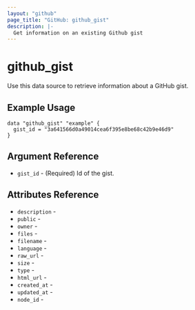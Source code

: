 ```yaml
---
layout: "github"
page_title: "GitHub: github_gist"
description: |-
  Get information on an existing Github gist
---
```


# github_gist

Use this data source to retrieve information about a GitHub gist.

## Example Usage

```hcl
data "github_gist" "example" {
  gist_id = "3a641566d0a49014cea6f395e8be68c42b9e46d9"
}
```

## Argument Reference

- `gist_id` - (Required) Id of the gist.

## Attributes Reference

- `description` - 
- `public` - 
- `owner` - 
- `files` - 
- `filename` - 
- `language` - 
- `raw_url` - 
- `size` - 
- `type` - 
- `html_url` - 
- `created_at` - 
- `updated_at` - 
- `node_id` - 